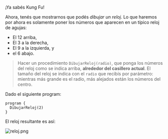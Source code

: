 ¡Ya sabés Kung Fu!

Ahora, tenés que mostrarnos que podés _dibujar un reloj_. Lo que haremos por ahora es solamente poner los números que aparecen en un típico reloj de agujas:

* El 12 arriba,
* El 3 a la derecha,
* El 9 a la izquierda, y
* el 6 abajo.

> Hacer un procedimiento `DibujarReloj(radio)`, que ponga los números del reloj como se indica arriba, **alrededor del casillero actual**. El tamaño del reloj se indica con el `radio` que recibís por parámetro: mientras más grande es el radio, más alejados están los números del centro.

Dado el siguiente program:

```gbs
program {
  DibujarReloj(2)
}
```

El reloj resultante es así:

![reloj.png](https://raw.githubusercontent.com/sagrado-corazon-alcal/mumuki-guia-fundamentos-practica-repeticion-simple/master/images/reloj.png)
